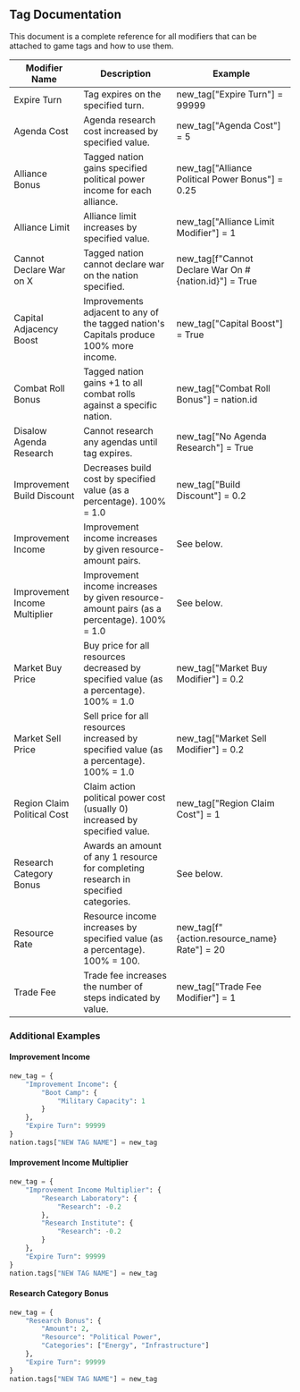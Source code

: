 ## Tag Documentation

This document is a complete reference for all modifiers that can be attached to game tags and how to use them.

| Modifier Name                | Description                                                                              | Example                                                     |
|------------------------------|------------------------------------------------------------------------------------------|-------------------------------------------------------------|
| Expire Turn                  | Tag expires on the specified turn.                                                       | new_tag["Expire Turn"] = 99999                              |
| Agenda Cost                  | Agenda research cost increased by specified value.                                       | new_tag["Agenda Cost"] = 5                                  |
| Alliance Bonus               | Tagged nation gains specified political power income for each alliance.                  | new_tag["Alliance Political Power Bonus"] = 0.25            |
| Alliance Limit               | Alliance limit increases by specified value.                                             | new_tag["Alliance Limit Modifier"] = 1                      |
| Cannot Declare War on X      | Tagged nation cannot declare war on the nation specified.                                | new_tag[f"Cannot Declare War On #{nation.id}"] = True       |
| Capital Adjacency Boost      | Improvements adjacent to any of the tagged nation's Capitals produce 100% more income.   | new_tag["Capital Boost"] = True                             |
| Combat Roll Bonus            | Tagged nation gains +1 to all combat rolls against a specific nation.                    | new_tag["Combat Roll Bonus"] = nation.id                    |
| Disalow Agenda Research      | Cannot research any agendas until tag expires.                                           | new_tag["No Agenda Research"] = True                        |
| Improvement Build Discount   | Decreases build cost by specified value (as a percentage). 100% = 1.0                    | new_tag["Build Discount"] = 0.2                             |
| Improvement Income           | Improvement income increases by given resource-amount pairs.                             | See below.                                                  |
| Improvement Income Multiplier| Improvement income increases by given resource-amount pairs (as a percentage). 100% = 1.0| See below.                                                  |
| Market Buy Price             | Buy price for all resources decreased by specified value (as a percentage). 100% = 1.0   | new_tag["Market Buy Modifier"] = 0.2                        |
| Market Sell Price            | Sell price for all resources increased by specified value (as a percentage). 100% = 1.0  | new_tag["Market Sell Modifier"] = 0.2                       |
| Region Claim Political Cost  | Claim action political power cost (usually 0) increased by specified value.              | new_tag["Region Claim Cost"] = 1                            |
| Research Category Bonus      | Awards an amount of any 1 resource for completing research in specified categories.      | See below.                                                  |
| Resource Rate                | Resource income increases by specified value (as a percentage). 100% = 100.              | new_tag[f"{action.resource_name} Rate"] = 20                |
| Trade Fee                    | Trade fee increases the number of steps indicated by value.                              | new_tag["Trade Fee Modifier"] = 1                           |

### Additional Examples

#### Improvement Income
```python
new_tag = {
    "Improvement Income": {
        "Boot Camp": {
            "Military Capacity": 1
        }
    },
    "Expire Turn": 99999
}
nation.tags["NEW TAG NAME"] = new_tag
```

#### Improvement Income Multiplier
```python
new_tag = {
    "Improvement Income Multiplier": {
        "Research Laboratory": {
            "Research": -0.2
        },
        "Research Institute": {
            "Research": -0.2
        }
    },
    "Expire Turn": 99999
}
nation.tags["NEW TAG NAME"] = new_tag
```

#### Research Category Bonus
```python
new_tag = {
    "Research Bonus": {
        "Amount": 2,
        "Resource": "Political Power",
        "Categories": ["Energy", "Infrastructure"]
    },
    "Expire Turn": 99999
}
nation.tags["NEW TAG NAME"] = new_tag
```